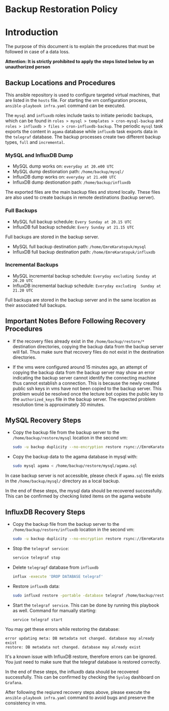 # Backup Restoration Policy

# Introduction

The purpose of this document is to explain the procedures that must be followed in case of a data loss.

**Attention: It is strictly prohibited to apply the steps listed below by an unauthorized person**

## Backup Locations and Procedures

This ansible repository is used to configure targeted virtual machines, that are listed in the `hosts` file. For starting the vm configuration process, `ansible-playbook infra.yaml` command can be executed.

The `mysql` and `influxdb` roles include tasks to initiate periodic backups, which can be found in `roles > mysql > templates > cron-mysql-backup` and `roles > influxdb > files > cron-influxdb-backup`. The periodic `mysql` task exports the content in `agama` database while `influxdb` task exports data in the `telegraf` database. The backup processes create two different backup types, `full` and `incremental`.

### MySQL and InfluxDB Dump 
* MySQL dump works on: `everyday at 20.e00 UTC`
* MySQL dump destionation path: `/home/backup/mysql/`
* InfluxDB dump works on: `everyday at 21.e00 UTC`
* InfluxDB dump destionation path: `/home/backup/influxdb`

The exported files are the main backup files and stored locally. These files are also used to create backups in remote destinations (backup server).

### Full Backups
* MySQL full backup schedule: `Every Sunday at 20.15 UTC`
* InfluxDB full backup schedule: `Every Sunday at 21.15 UTC`

Full backups are stored in the backup server.

* MySQL full backup destination path: `/home/EmreKaratopuk/mysql`
* InfluxDB full backup destination path: `/home/EmreKaratopuk/influxdb`

### Incremental Backups
* MySQL incremental backup schedule: `Everyday excluding Sunday at 20.20 UTC`
* InfluxDB incremental backup schedule: `Everyday excluding  Sunday at 21.20 UTC`

Full backups are stored in the backup server and in the same location as their associated full backups.

## Important Notes Before Following Recovery Procedures

* If the recovery files already exist in the `/home/backup/restore/*` destination directories, copying the backup data from the backup server will fail. Thus make sure that recovery files do not exist in the destination directories.

* If the vms were configured around 15 minutes ago, an attempt of copying the backup data from the backup server may show an error indicating the backup server cannot identify the connecting machine thus cannot establish a connection. This is because the newly created public ssh keys in vms have not been copied to the backup server. This problem would be resolved once the lecture bot copies the public key to the `authorized_keys` file in the backup server. The expected problem resolution time is approximately 30 minutes.

## MySQL Recovery Steps

* Copy the backup file from the backup server to the ` /home/backup/restore/mysql` location in the second vm:

    ```bash
    sudo -u backup duplicity --no-encryption restore rsync://EmreKaratopuk@backup.istikbal.ek/mysql /home/backup/restore/mysql
    ```

* Copy the backup data to the agama database in mysql with:
    ```bash
    sudo mysql agama < /home/backup/restore/mysql/agama.sql
    ```

In case backup server is not accessible, please check if `agama.sql` file exists in the `/home/backup/mysql/` directory as a local backup.

In the end of these steps, the mysql data should be recovered successfully. This can be confirmed by checking listed items on the agama website 

## InfluxDB Recovery Steps

* Copy the backup file from the backup server to the ` /home/backup/restore/influxdb` location in the second vm:

    ```bash
    sudo -u backup duplicity --no-encryption restore rsync://EmreKaratopuk@backup.istikbal.ek/influxdb /home/backup/restore/influxdb
    ```

* Stop the `telegraf service`:
    ```bash
    service telegraf stop
    ```

* Delete `telegragf` database from `influxdb`
    ```bash
    influx -execute 'DROP DATABASE telegraf'
    ```
* Restore `influxdb` data:
    ```bash
    sudo influxd restore -portable -database telegraf /home/backup/restore/influxdb
    ```
* Start the `telegraf service`. This can be done by running this playbook as well. Command for manually starting:
    ```bash
    service telegraf start
    ```

You may get these errors while restoring the database: 
```
error updating meta: DB metadata not changed. database may already exist
restore: DB metadata not changed. database may already exist
```
It's a known issue with InfluxDB restore, therefore errors can be ignored. You just need to make sure that the telegraf database is restored correctly.

In the end of these steps, the influxdb data should be recovered successfully. This can be confirmed by checking the `Syslog` dashboard on `Grafana`.

After following the reqiured recovery steps above, please execute the `ansible-playbook infra.yaml` command to avoid bugs and preserve the consistency in vms. 